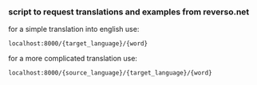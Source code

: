 ### script to request translations and examples from reverso.net

for a simple translation into english use:

	localhost:8000/{target_language}/{word}


for a more complicated translation use:

	localhost:8000/{source_language}/{target_language}/{word}

